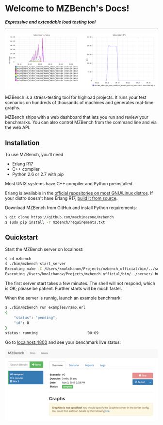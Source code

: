# Welcome to MZBench's Docs!

***Expressive and extendable load testing tool***

---

![Graphs](images/graphs.png)

MZBench is a stress-testing tool for highload projects. It runs your test scenarios on hundreds of thousands of machines and generates real-time graphs.

MZBench ships with a web dashboard that lets you run and review your benchmarks. You can also control MZBench from the command line and via the web API.


## Installation

To use MZBench, you'll need
 - Erlang R17
 - C++ compiler
 - Python 2.6 or 2.7 with pip

Most UNIX systems have C++ compiler and Python preinstalled.

Erlang is available in the [official repositories on most GNU/Linux distros](http://pkgs.org/search/erlang). If your distro doesn't have Erlang R17, [build it from source](http://www.erlang.org/doc/installation_guide/INSTALL.html).  

Download MZBench from GitHub and install Python requirements:

```bash
$ git clone https://github.com/machinezone/mzbench
$ sudo pip install -r mzdench/requirements.txt 
```

## Quickstart

Start the MZBench server on localhost:

```bash
$ cd mzbench
$ ./bin/mzbench start_server
Executing make -C /Users/kmolchanov/Projects/mzbench_official/bin/../server generate
Executing /Users/kmolchanov/Projects/mzbench_official/bin/../server/_build/default/rel/mzbench_api/bin/mzbench_api start
```

The first server start takes a few minutes. The shell will not respond, which is OK; please be patient. Further starts will be much faster.

When the server is runnig, launch an example benchmark:

```bash
$ ./bin/mzbench run examples/ramp.erl
{
    "status": "pending", 
    "id": 0
}
status: running                       00:09
```

Go to [localhost:4800](http://localhost:4800) and see your benchmark live status:

![Test Benchmark](images/test_benchmark.png)

